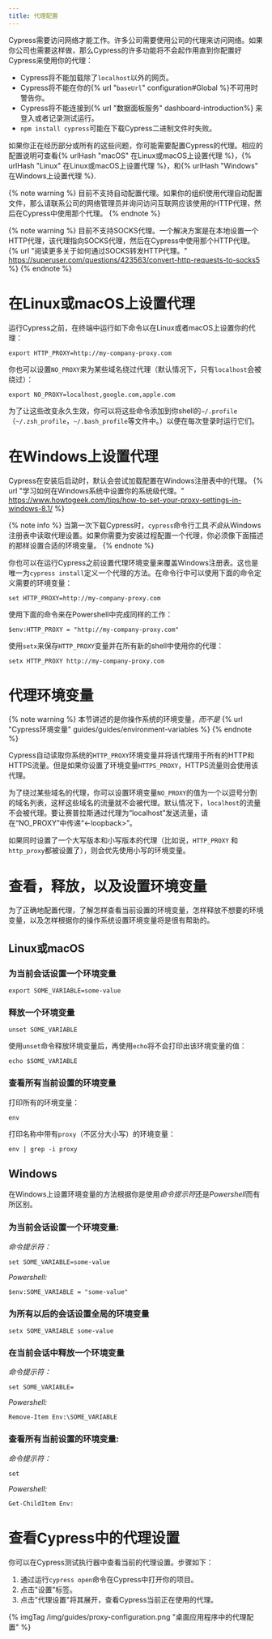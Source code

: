 ```yaml
---
title: 代理配置
---
```


Cypress需要访问网络才能工作。许多公司需要使用公司的代理来访问网络。如果你公司也需要这样做，那么Cypress的许多功能将不会起作用直到你配置好Cypress来使用你的代理：

* Cypress将不能加载除了`localhost`以外的网页。
* Cypress将不能在你的{% url "`baseUrl`" configuration#Global %}不可用时警告你。
* Cypress将不能连接到{% url "数据面板服务" dashboard-introduction%} 来登入或者记录测试运行。
* `npm install cypress`可能在下载Cypress二进制文件时失败。

如果你正在经历部分或所有的这些问题，你可能需要配置Cypress的代理。相应的配置说明可查看{% urlHash "macOS" 在Linux或macOS上设置代理 %}，{% urlHash "Linux" 在Linux或macOS上设置代理 %}，和{% urlHash "Windows" 在Windows上设置代理 %}.

{% note warning %}
目前不支持自动配置代理。如果你的组织使用代理自动配置文件，那么请联系公司的网络管理员并询问访问互联网应该使用的HTTP代理，然后在Cypress中使用那个代理。
{% endnote %}

{% note warning %}
目前不支持SOCKS代理。一个解决方案是在本地设置一个HTTP代理，该代理指向SOCKS代理，然后在Cypress中使用那个HTTP代理。 {% url "阅读更多关于如何通过SOCKS转发HTTP代理。" https://superuser.com/questions/423563/convert-http-requests-to-socks5 %}
{% endnote %}

# 在Linux或macOS上设置代理

运行Cypress之前，在终端中运行如下命令以在Linux或者macOS上设置你的代理：

```shell
export HTTP_PROXY=http://my-company-proxy.com
```

你也可以设置`NO_PROXY`来为某些域名绕过代理（默认情况下，只有`localhost`会被绕过）：

```shell
export NO_PROXY=localhost,google.com,apple.com
```

为了让这些改变永久生效，你可以将这些命令添加到你shell的`~/.profile`（`~/.zsh_profile`，`~/.bash_profile`等文件中。）以便在每次登录时运行它们。

# 在Windows上设置代理

Cypress在安装后启动时，默认会尝试加载配置在Windows注册表中的代理。 {% url "学习如何在Windows系统中设置你的系统级代理。" https://www.howtogeek.com/tips/how-to-set-your-proxy-settings-in-windows-8.1/ %}

{% note info %}
当第一次下载Cypress时，`cypress`命令行工具*不会*从Windows注册表中读取代理设置。如果你需要为安装过程配置一个代理，你必须像下面描述的那样设置合适的环境变量。
{% endnote %}

你也可以在运行Cypress之前设置代理环境变量来覆盖Windows注册表。这也是唯一为`cypress install`定义一个代理的方法。在命令行中可以使用下面的命令定义需要的环境变量：

```shell
set HTTP_PROXY=http://my-company-proxy.com
```

使用下面的命令来在Powershell中完成同样的工作：

```shell
$env:HTTP_PROXY = "http://my-company-proxy.com"
```

使用`setx`来保存`HTTP_PROXY`变量并在所有新的shell中使用你的代理：

```shell
setx HTTP_PROXY http://my-company-proxy.com
```

# 代理环境变量

{% note warning %}
本节讲述的是你操作系统的环境变量，*而不是* {% url "Cypress环境变量" guides/guides/environment-variables %}
{% endnote %}

Cypress自动读取你系统的`HTTP_PROXY`环境变量并将该代理用于所有的HTTP和HTTPS流量。但是如果你设置了环境变量`HTTPS_PROXY`，HTTPS流量则会使用该代理。

为了绕过某些域名的代理，你可以设置环境变量`NO_PROXY`的值为一个以逗号分割的域名列表，这样这些域名的流量就不会被代理。默认情况下，`localhost`的流量不会被代理。要让赛普拉斯通过代理为“localhost”发送流量，请在“NO_PROXY”中传递“<-loopback>”。

如果同时设置了一个大写版本和小写版本的代理（比如说，`HTTP_PROXY` 和 `http_proxy`都被设置了），则会优先使用小写的环境变量。

# 查看，释放，以及设置环境变量

为了正确地配置代理，了解怎样查看当前设置的环境变量，怎样释放不想要的环境变量，以及怎样根据你的操作系统设置环境变量将是很有帮助的。

## Linux或macOS

### 为当前会话设置一个环境变量

```shell
export SOME_VARIABLE=some-value
```

### 释放一个环境变量

```shell
unset SOME_VARIABLE
```

使用`unset`命令释放环境变量后，再使用`echo`将不会打印出该环境变量的值：

```shell
echo $SOME_VARIABLE
```

### 查看所有当前设置的环境变量

打印所有的环境变量：

```shell
env
```

打印名称中带有`proxy`（不区分大小写）的环境变量：

```shell
env | grep -i proxy
```

## Windows

在Windows上设置环境变量的方法根据你是使用*命令提示符*还是*Powershell*而有所区别。

### 为当前会话设置一个环境变量:

*命令提示符：*

```shell
set SOME_VARIABLE=some-value
```

*Powershell:*

```shell
$env:SOME_VARIABLE = "some-value"
```

### 为所有以后的会话设置全局的环境变量

```shell
setx SOME_VARIABLE some-value
```

### 在当前会话中释放一个环境变量

*命令提示符：*

```shell
set SOME_VARIABLE=
```

*Powershell:*

```shell
Remove-Item Env:\SOME_VARIABLE
```

### 查看所有当前设置的环境变量:

*命令提示符：*

```shell
set
```

*Powershell:*

```shell
Get-ChildItem Env:
```

# 查看Cypress中的代理设置

你可以在Cypress测试执行器中查看当前的代理设置。步骤如下：

1. 通过运行`cypress open`命令在Cypress中打开你的项目。
2. 点击"设置"标签。
3. 点击"代理设置"将其展开，查看Cypress当前正在使用的代理。

{% imgTag /img/guides/proxy-configuration.png "桌面应用程序中的代理配置" %}
